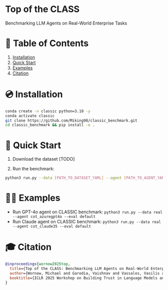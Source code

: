 # Top of the CLASS

Benchmarking LLM Agents on Real-World Enterprise Tasks

# 📖 Table of Contents
1. [Installation](#installation)
1. [Quick Start](#quick_start)
1. [Examples](#examples)
1. [Citation](#citation)

<a name="installation"/>

# 💿 Installation

```bash
conda create -n classic python=3.10 -y
conda activate classic
git clone https://github.com/Miking98/classic_benchmark.git
cd classic_benchmark && pip install -e .
```

<a name="quick_start"/>

# 🚀 Quick Start

1. Download the dataset [TODO]

2. Run the benchmark:

```bash
python3 run.py --data [PATH_TO_DATASET_YAML] --agent [PATH_TO_AGENT_YAML]
```

<a name="examples"/>

# 👨‍💻 Examples

* Run GPT-4o agent on CLASSIC benchmark: `python3 run.py --data real --agent cot_azuregpt4o --eval default`
* Run Claude agent on CLASSIC benchmark: `python3 run.py --data real --agent cot_claude35 --eval default`

# 🎓 Citation

```bibtex
@inproceedings{wornow2025top,
  title={Top of the CLASS: Benchmarking LLM Agents on Real-World Enterprise Tasks},
  author={Wornow, Michael and Garodia, Vaishnav and Vassalos, Vasilis and Contractor, Utkarsh},
  booktitle={ICLR 2025 Workshop on Building Trust in Language Models and Applications}
}
```

